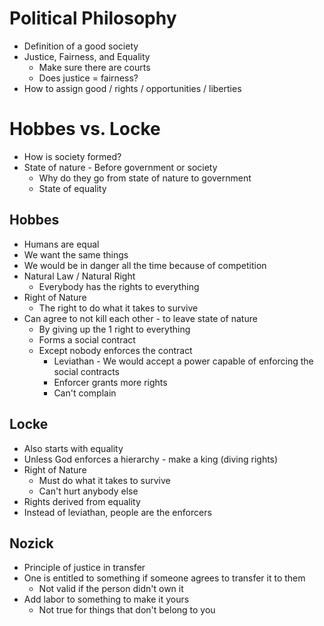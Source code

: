 # Political Philosophy
* Definition of a good society
* Justice, Fairness, and Equality
  * Make sure there are courts
  * Does justice = fairness?
* How to assign good / rights / opportunities / liberties

# Hobbes vs. Locke
* How is society formed?
* State of nature - Before government or society
  * Why do they go from state of nature to government
  * State of equality

## Hobbes
* Humans are equal
* We want the same things
* We would be in danger all the time because of competition
* Natural Law / Natural Right
  * Everybody has the rights to everything
* Right of Nature
  * The right to do what it takes to survive
* Can agree to not kill each other - to leave state of nature
  * By giving up the 1 right to everything
  * Forms a social contract
  * Except nobody enforces the contract
    * Leviathan - We would accept a power capable of enforcing the social contracts
    * Enforcer grants more rights
    * Can't complain

## Locke
* Also starts with equality
* Unless God enforces a hierarchy - make a king (diving rights)
* Right of Nature
  * Must do what it takes to survive
  * Can't hurt anybody else
* Rights derived from equality
* Instead of leviathan, people are the enforcers

## Nozick
* Principle of justice in transfer
* One is entitled to something if someone agrees to transfer it to them
  * Not valid if the person didn't own it
* Add labor to something to make it yours
  * Not true for things that don't belong to you
